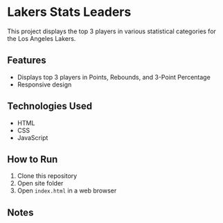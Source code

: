 # Lakers Stats Leaders

This project displays the top 3 players in various statistical categories for the Los Angeles Lakers.

## Features

- Displays top 3 players in Points, Rebounds, and 3-Point Percentage
- Responsive design

## Technologies Used

- HTML
- CSS
- JavaScript

## How to Run

1. Clone this repository
2. Open site folder
3. Open `index.html` in a web browser

## Notes
